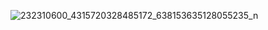 ![232310600_4315720328485172_638153635128055235_n](https://user-images.githubusercontent.com/16759381/128903074-e6699a23-0522-45a8-8b32-0e447e522955.jpg)


<!--
**jbcomputacao/jbcomputacao** is a ✨ _special_ ✨ repository because its `README.md` (this file) appears on your GitHub profile.

Here are some ideas to get you started:

- 🔭 I’m currently working on .
- 🌱 I’m currently learning ...
- 👯 I’m looking to collaborate on ...
- 🤔 I’m looking for help with ...
- 💬 Ask me about ...
- 📫 How to reach me: ...
- 😄 Pronouns: ...
- ⚡ Fun fact: ...
-->
